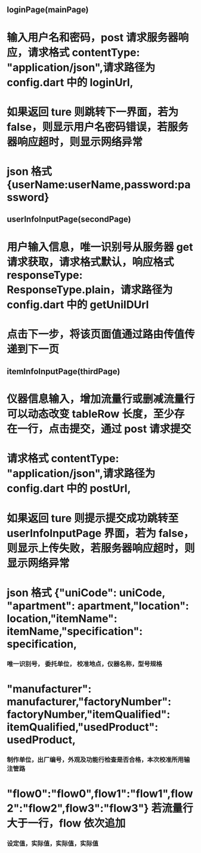 ## loginPage(mainPage)

# 输入用户名和密码，post 请求服务器响应，请求格式 contentType: "application/json",请求路径为 config.dart 中的 loginUrl,

# 如果返回 ture 则跳转下一界面，若为 false，则显示用户名密码错误，若服务器响应超时，则显示网络异常

# json 格式 {userName:userName,password:password}

## userInfoInputPage(secondPage)

# 用户输入信息，唯一识别号从服务器 get 请求获取，请求格式默认，响应格式 responseType: ResponseType.plain，请求路径为 config.dart 中的 getUniIDUrl

# 点击下一步，将该页面值通过路由传值传递到下一页

## itemInfoInputPage(thirdPage)

# 仪器信息输入，增加流量行或删减流量行可以动态改变 tableRow 长度，至少存在一行，点击提交，通过 post 请求提交

# 请求格式 contentType: "application/json",请求路径为 config.dart 中的 postUrl,

# 如果返回 ture 则提示提交成功跳转至 userInfoInputPage 界面，若为 false，则显示上传失败，若服务器响应超时，则显示网络异常

# json 格式 {"uniCode": uniCode, "apartment": apartment,"location": location,"itemName": itemName,"specification": specification,

### 唯一识别号， 委托单位， 校准地点，仪器名称，型号规格

# "manufacturer": manufacturer,"factoryNumber": factoryNumber,"itemQualified": itemQualified,"usedProduct": usedProduct,

### 制作单位，出厂编号，外观及功能行检查是否合格，本次校准所用输注管路

# "flow0":"flow0",flow1":"flow1",flow2":"flow2",flow3":"flow3"} 若流量行大于一行，flow 依次追加

### 设定值，实际值，实际值，实际值
